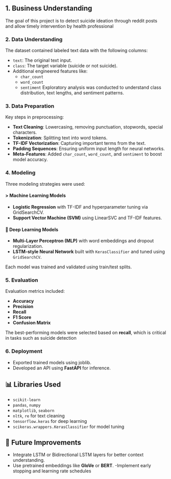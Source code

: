 ## 1. Business Understanding
The goal of this project is to detect suicide ideation through reddit posts and allow timely intervention by health professional

### 2. Data Understanding
The dataset contained labeled text data with the following columns:

- `text`: The original text input.
- `class`: The target variable (suicide or not suicide).
- Additional engineered features like:
  - `char_count`
  - `word_count`
  - `sentiment`
Exploratory analysis was conducted to understand class distribution, text lengths, and sentiment patterns.

### 3. Data Preparation
Key steps in preprocessing:

- **Text Cleaning**: Lowercasing, removing punctuation, stopwords, special characters.
- **Tokenization**: Splitting text into word tokens.
- **TF-IDF Vectorization**: Capturing important terms from the text.
- **Padding Sequences**: Ensuring uniform input length for neural networks.
- **Meta-Features**: Added `char_count`, `word_count`, and `sentiment` to boost model accuracy.

### 4. Modeling

Three modeling strategies were used:

#### > Machine Learning Models
- **Logistic Regression** with TF-IDF and hyperparameter tuning via GridSearchCV.
- **Support Vector Machine (SVM)** using LinearSVC and TF-IDF features.

#### 🔹 Deep Learning Models
- **Multi-Layer Perceptron (MLP)** with word embeddings and dropout regularization.
- **LSTM-style Neural Network** built with `KerasClassifier` and tuned using `GridSearchCV`.

Each model was trained and validated using  train/test splits.

### 5. Evaluation

Evaluation metrics included:

- **Accuracy**
- **Precision**
- **Recall**
- **F1 Score**
- **Confusion Matrix**

The best-performing models were selected based on **recall**, which is critical in tasks such as suicide detection

### 6. Deployment 

- Exported trained models using joblib.
- Developed an API using  **FastAPI** for inference.

## 📊 Libraries Used

- `scikit-learn`
- `pandas`, `numpy`
- `matplotlib`, `seaborn`
- `nltk`, `re` for text cleaning
- `tensorflow.keras` for deep learning
- `scikeras.wrappers.KerasClassifier` for model tuning


## 🔬 Future Improvements

- Integrate LSTM or Bidirectional LSTM layers for better context understanding.
- Use pretrained embeddings like **GloVe** or **BERT**.
 -Implement early stopping and learning rate schedules


